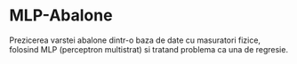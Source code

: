 # MLP-Abalone
Prezicerea varstei abalone dintr-o baza de date cu masuratori fizice, folosind MLP (perceptron multistrat) si tratand problema ca una de regresie.

